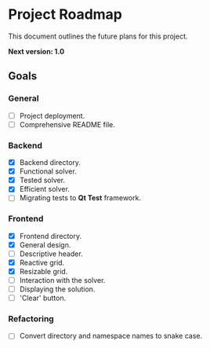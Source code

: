 # Project Roadmap
This document outlines the future plans for this project.

**Next version: 1.0**

## Goals
### General
- [ ] Project deployment.
- [ ] Comprehensive README file.

### Backend
- [X] Backend directory.
- [X] Functional solver.
- [X] Tested solver.
- [X] Efficient solver.
- [ ] Migrating tests to **Qt Test** framework.

### Frontend
- [X] Frontend directory.
- [X] General design.
- [ ] Descriptive header.
- [X] Reactive grid.
- [X] Resizable grid.
- [ ] Interaction with the solver.
- [ ] Displaying the solution.
- [ ] 'Clear' button.

### Refactoring
- [ ] Convert directory and namespace names to snake case.

